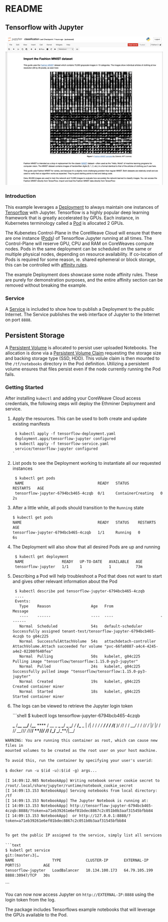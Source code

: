 # README

## Tensorflow with Jupyter

![Screenshot](../.gitbook/assets/screenshot%20%281%29.png)

### Introduction

This example leverages a [Deployment](https://kubernetes.io/docs/concepts/workloads/controllers/deployment/) to always maintain one instances of [Tensorflow](https://www.tensorflow.org) with Jupyter. Tensorflow is a highly popular deep learning framework that is greatly accelerated by GPUs. Each instance, in Kubernetes terminology called a [Pod](https://kubernetes.io/docs/concepts/workloads/pods/pod-overview/) is allocated 2 GPUs.

The Kubenetes Control-Plane in the CoreWeave Cloud will ensure that there are one instance \([Pods](https://kubernetes.io/docs/concepts/workloads/pods/pod-overview/)\) of Tensorflow Jupyter running at all times. The Control-Plane will reserve GPU, CPU and RAM on CoreWeaves compute nodes. Pods in the same deployment can be scheduled on the same or multiple physical nodes, depending on resource availability. If co-location of Pods is required for some reason, ie. shared ephemeral or block storage, this can be controlled with [affinity rules](https://kubernetes.io/docs/concepts/configuration/assign-pod-node/#affinity-and-anti-affinity).

The example Deployment does showcase some node affinity rules. These are purely for demonstration purposes, and the entire affinity section can be removed without breaking the example.

### Service

A [Service](https://kubernetes.io/docs/concepts/services-networking/service/) is included to show how to publish a Deployment to the public Internet. The Service publishes the web interface of Jupyter to the Internet on port `8888`.

## Persistent Storage

A [Persistent Volume](https://kubernetes.io/docs/concepts/storage/persistent-volumes/) is allocated to persist user uploaded Notebooks. The allocation is done via a [Persistent Volume Claim](https://github.com/atlantic-crypto/kubernetes-cloud-examples/blob/master/cuda-ssh/sshd-pvc.yaml) requesting the storage size and backing storage type \(SSD, HDD\). This volule claim is then mounted to the `/tf/notebooks` directory in the Pod definition. Utilizing a persistent volume ensures that files persist even if the node currently running the Pod fails.

### Getting Started

After installing `kubectl` and adding your CoreWeave Cloud access credentials, the following steps will deploy the Ethminer Deployment and service.

1. Apply the resources. This can be used to both create and update existing manifests

   ```text
    $ kubectl apply -f tensorflow-deployment.yaml
    deployment.apps/tensorflow-jupyter configured
    $ kubectl apply -f tensorflow-service.yaml
    service/tensorflow-jupyter configured
   `
   ```

2. List pods to see the Deployment working to instantiate all our requested instances

   ```text
    $ kubectl get pods
    NAME                                 READY   STATUS              RESTARTS   AGE
    tensorflow-jupyter-6794bcb465-4czqb  0/1     ContainerCreating   0          2s
   ```

3. After a little while, all pods should transition to the `Running` state

   ```text
   $ kubectl get pods
   NAME                                  READY   STATUS    RESTARTS   AGE
   tensorflow-jupyter-6794bcb465-4czqb   1/1     Running   0          6s
   ```

4. The Deployment will also show that all desired Pods are up and running

   ```text
    $ kubectl get deployment
    NAME                 READY   UP-TO-DATE   AVAILABLE   AGE
    tensorflow-jupyter   1/1     1            1           73m
   ```

5. Describing a Pod will help troubleshoot a Pod that does not want to start and gives other relevant information about the Pod

   ```text
    $ kubectl describe pod tensorflow-jupyter-6794bcb465-4czqb
    ....
    Events:
      Type    Reason                  Age   From                     Message
      ----    ------                  ----  ----                     -------
      Normal  Scheduled               54s   default-scheduler        Successfully assigned tenant-test/tensorflow-jupyter-6794bcb465-4czqb to g04c225
      Normal  SuccessfulAttachVolume  54s   attachdetach-controller  AttachVolume.Attach succeeded for volume "pvc-66fa0887-a4c4-4245-a4e2-02200f640fea"
      Normal  Pulling                 50s   kubelet, g04c225         Pulling image "tensorflow/tensorflow:1.15.0-py3-jupyter"
      Normal  Pulled                  24s   kubelet, g04c225         Successfully pulled image "tensorflow/tensorflow:1.15.0-py3-jupyter"
      Normal  Created                 19s   kubelet, g04c225         Created container miner
      Normal  Started                 18s   kubelet, g04c225         Started container miner
   ```

6. The logs can be viewed to retrieve the Jupyter login token

   \`\`\`shell $ kubectl logs tensorflow-jupyter-6794bcb465-4czqb

   **\_** /**\_\_** **\_\_/** /_**\_\_**_  **** /  __ \_  **\_ \_**/  **\_ \_**/ _/_  **/\_**  \_ \| /\| / /  _/ / **/ / / /\(** \)/ /_/ / /  _\_\_/_  / / /_/ /_ \|/ \|/ / /_/ \_\__//_/ /_//**/ \**//_/ /_/ /_/ \_**/\_**/\|\__/

```text
WARNING: You are running this container as root, which can cause new files in
mounted volumes to be created as the root user on your host machine.

To avoid this, run the container by specifying your user's userid:

$ docker run -u $(id -u):$(id -g) args...

[I 14:09:12.985 NotebookApp] Writing notebook server cookie secret to /root/.local/share/jupyter/runtime/notebook_cookie_secret
[I 14:09:13.153 NotebookApp] Serving notebooks from local directory: /tf
[I 14:09:13.153 NotebookApp] The Jupyter Notebook is running at:
[I 14:09:13.153 NotebookApp] http://tensorflow-jupyter-6794bcb465-4czqb:8888/?token=a71eb39261e6ef01bdec8867c2c051b0b3aaf31545bfbb84
[I 14:09:13.153 NotebookApp]  or http://127.0.0.1:8888/?token=a71eb39261e6ef01bdec8867c2c051b0b3aaf31545bfbb84
```
```

To get the public IP assigned to the service, simply list all services

```text
$ kubetl get service                                                                                                                                                                                                                               git:(master↓3|…
NAME                 TYPE           CLUSTER-IP       EXTERNAL-IP     PORT(S)          AGE
tensorflow-jupyter   LoadBalancer   10.134.100.173   64.79.105.199   8888:30947/TCP   30s
```

\`\`\`

You can now now access Jupyter on `http://EXTERNAL-IP:8888` using the login token from the log.

The package includes Tensorflows example notebooks that will leverage the GPUs available to the Pod.

